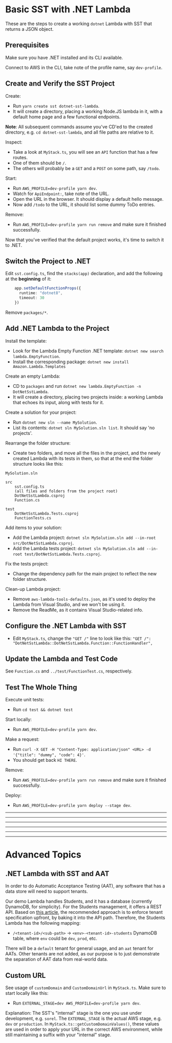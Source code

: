 # Basic SST with .NET Lambda

These are the steps to create a working `dotnet` Lambda with SST that returns a JSON object.

## Prerequisites

Make sure you have .NET installed and its CLI available.

Connect to AWS in the CLI, take note of the profile name, say `dev-profile`.

## Create and Verify the SST Project

Create:

- Run `yarn create sst dotnet-sst-lambda`.
- It will create a directory, placing a working Node.JS lambda in it, with a default home page and a few functional endpoints.

**Note**: All subsequent commands assume you've CD'ed to the created directory, e.g. `cd dotnet-sst-lambda`, and all file paths are relative to it.

Inspect:

- Take a look at `MyStack.ts`, you will see an `API` function that has a few routes.
- One of them should be `/`.
- The others will probably be a `GET` and a `POST` on some path, say `/todo`.

Start:

- Run `AWS_PROFILE=dev-profile yarn dev`.
- Watch for `ApiEndpoint:`, take note of the URL.
- Open the URL in the browser.  It should display a default hello message.
- Now add `/todo` to the URL, it should list some dummy ToDo entries.

Remove:

- Run `AWS_PROFILE=dev-profile yarn run remove` and make sure it finished successfully.

Now that you've verified that the default project works, it's time to switch it to .NET.

## Switch the Project to .NET

Edit `sst.config.ts`, find the `stacks(app)` declaration, and add the following at the **beginning** of it:

```TypeScript
    app.setDefaultFunctionProps({
      runtime: "dotnet8",
      timeout: 30
    })
```

Remove `packages/*`.

## Add .NET Lambda to the Project

Install the template:

- Look for the Lambda Empty Function .NET template: `dotnet new search lambda.EmptyFunction`.
- Install the corresponding package: `dotnet new install Amazon.Lambda.Templates`

Create an empty Lambda:

- CD to `packages` and run `dotnet new lambda.EmptyFunction -n DotNetSstLambda`.
- It will create a directory, placing two projects inside: a working Lambda that echoes its input, along with tests for it.

Create a solution for your project:

- Run `dotnet new sln --name MySolution`.
- List its contents: `dotnet sln MySolution.sln list`.  It should say 'no projects'.

Rearrange the folder structure:

- Create two folders, and move all the files in the project, and the newly created Lambda with its tests in them, so that at the end the folder structure looks like this:

```
MySolution.sln

src
	sst.config.ts
	(all files and folders from the project root)
	DotNetSstLambda.csproj
	Function.cs

test
	DotNetSstLambda.Tests.csproj
	FunctionTests.cs
```

Add items to your solution:

- Add the Lambda project: `dotnet sln MySolution.sln add --in-root src/DotNetSstLambda.csproj`.
- Add the Lambda tests project: `dotnet sln MySolution.sln add --in-root test/DotNetSstLambda.Tests.csproj`.

Fix the tests project:

- Change the dependency path for the main project to reflect the new folder structure.

Clean-up Lambda project:

- Remove `aws-lambda-tools-defaults.json`, as it's used to deploy the Lambda from Visual Studio, and we won't be using it.
- Remove the ReadMe, as it contains Visual Studio-related info.

## Configure the .NET Lambda with SST

- Edit `MyStack.ts`, change the `"GET /"` line to look like this: `"GET /": "DotNetSstLambda::DotNetSstLambda.Function::FunctionHandler",`

## Update the Lambda and Test Code

See `Function.cs` and `../test/FunctionTest.cs`, respectively.

## Test The Whole Thing

Execute unit tests:

- Run `cd test && dotnet test`

Start locally:

- Run `AWS_PROFILE=dev-profile yarn dev`.

Make a request:

- Run `curl -X GET -H "Content-Type: application/json" <URL> -d '{"title": "dummy", "code": 4}'`.
- You should get back `HI THERE`.

Remove:

- Run `AWS_PROFILE=dev-profile yarn run remove` and make sure it finished successfully.

Deploy:

- Run `AWS_PROFILE=dev-profile yarn deploy --stage dev`.

---

---

---

---

---

---

# Advanced Topics

## .NET Lambda with SST and AAT

In order to do Automatic Acceptance Testing (AAT), any software that has a data store will need to support tenants.

Our demo Lambda handles Students, and it has a database (currently DynamoDB, for simplicity).  For the Students management, it offers a REST API.  Based on [this article](https://medium.com/@vivekmadurai/multi-tenancy-in-rest-api-a570d728620c), the recommended approach is to enforce tenant specification upfront, by baking it into the API path.  Therefore, the Students Lambda has the following mapping:

* `/<tenant-id>/<sub-path>` -> `<env>-<tenant-id>-students` DynamoDB table, where `env` could be `dev`, `prod`, etc.

There will be a `default` tenant for general usage, and an `aat` tenant for AATs.  Other tenants are not added, as our purpose is to just demonstrate the separation of AAT data from real-world data.

## Custom URL

See usage of `customDomain` and `CustomDomainUrl` in `MyStack.ts`.  Make sure to start locally like this:

- Run `EXTERNAL_STAGE=dev AWS_PROFILE=dev-profile yarn dev`.

Explanation: The SST's "internal" stage is the one you use under development, e.g. `sorel`.  The `EXTERNAL_STAGE` is the actual AWS stage, e.g. `dev` or `production`.  In `MyStack.ts::getCustomDomainValues()`, these values are used in order to apply your URL in the correct AWS environment, while still maintaining a suffix with your "internal" stage.
